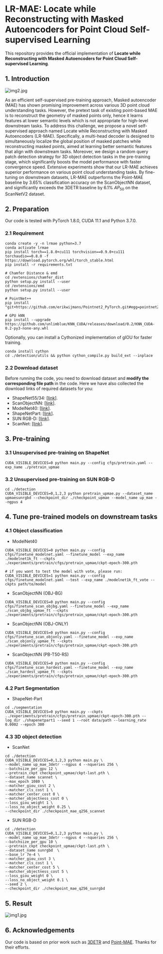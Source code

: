 # LR-MAE: Locate while Reconstructing with Masked Autoencoders for Point Cloud Self-supervised Learning

This repository provides the official implementation of **Locate while Reconstructing with Masked Autoencoders for Point Cloud Self-supervised Learning**.

## 1. Introduction
![img2.jpg](figure/model.jpg)

As an efficient self-supervised pre-training approach, Masked autoencoder (MAE) has shown promising improvement across various 3D point cloud understanding tasks. However, the pretext task of existing point-based MAE is to reconstruct the geometry of masked points only, hence it learns features at lower semantic levels which is not appropriate for high-level downstream tasks. To address this challenge, we propose a novel self-supervised approach named Locate while Reconstructing with Masked Autoencoders (LR-MAE). Specifically, a multi-head decoder is designed to simultaneously localize the global position of masked patches while reconstructing masked points, aimed at learning better semantic features that align with downstream tasks. Moreover, we design a random query patch detection strategy for 3D object detection tasks in the pre-training stage, which significantly boosts the model performance with faster convergence speed. Extensive experiments show that our LR-MAE achieves superior performance on various point cloud understanding tasks. By fine-tuning on downstream datasets, LR-MAE outperforms the Point-MAE baseline by 3.65% classification accuracy  on the ScanObjectNN dataset, and significantly exceeds the 3DETR baseline by 6.1\% $AP_{50}$ on the ScanNetV2 dataset.

## 2. Preparation
Our code is tested with PyTorch 1.8.0, CUDA 11.1 and Python 3.7.0. 
### 2.1 Requirement
```
conda create -y -n lrmae python=3.7
conda activate lrmae
pip install torch==1.8.0+cu111 torchvision==0.9.0+cu111 torchaudio==0.8.0 -f https://download.pytorch.org/whl/torch_stable.html
pip install -r requirements.txt

# Chamfer Distance & emd
cd /extensions/chamfer_dist
python setup.py install --user
cd /extensions/emd
python setup.py install --user

# PointNet++
pip install "git+https://github.com/erikwijmans/Pointnet2_PyTorch.git#egg=pointnet2_ops&subdirectory=pointnet2_ops_lib"

# GPU kNN
pip install --upgrade https://github.com/unlimblue/KNN_CUDA/releases/download/0.2/KNN_CUDA-0.2-py3-none-any.whl
```
Optionally, you can install a Cythonized implementation of gIOU for faster training.
```
conda install cython
cd ./detection/utils && python cython_compile.py build_ext --inplace
```

### 2.2 Download dataset
Before running the code, you need to download dataset and **modify the corresponding file path** in the code.
Here we have also collected the download links of required datasets for you:
- ShapeNet55/34: [[link](https://github.com/lulutang0608/Point-BERT/blob/49e2c7407d351ce8fe65764bbddd5d9c0e0a4c52/DATASET.md)].
- ScanObjectNN: [[link](https://hkust-vgd.github.io/scanobjectnn/)].
- ModelNet40: [[link](https://github.com/lulutang0608/Point-BERT/blob/49e2c7407d351ce8fe65764bbddd5d9c0e0a4c52/DATASET.md)].
- ShapeNetPart: [[link](https://shapenet.cs.stanford.edu/media/shapenetcore_partanno_segmentation_benchmark_v0_normal.zip)].
- SUN RGB-D: [[link]](https://github.com/facebookresearch/votenet/tree/main/sunrgbd).
- ScanNet: [[link]](https://github.com/facebookresearch/votenet/tree/main/scannet).

## 3. Pre-training
### 3.1 Unsupervised pre-training on ShapeNet
```
CUDA_VISIBLE_DEVICES=0 python main.py --config cfgs/pretrain.yaml --exp_name ./pretrain_upmae
```

### 3.2 Unsupervised pre-training on SUN RGB-D
```
cd ./detection
CUDA_VISIBLE_DEVICES=0,1,2,3 python pretrain_upmae.py --dataset_name upmaesunrgbd --checkpoint_dir ./checkpoint_upmae --model_name up_mae --ngpus 4
```
## 4. Tune pre-trained models on downstream tasks
### 4.1 Object classification
- ModelNet40
```
CUDA_VISIBLE_DEVICES=0 python main.py --config cfgs/finetune_modelnet.yaml --finetune_model --exp_name ./modelnet1k_ft --ckpts ./experiments/pretrain/cfgs/pretrain_upmae/ckpt-epoch-300.pth

# if you want to test the model with vote, please run:
CUDA_VISIBLE_DEVICES=1 python main.py --config cfgs/finetune_modelnet.yaml --test --exp_name ./modelnet1k_ft_vote --ckpts path/to/model
```
- ScanObjectNN (OBJ-BG)
```
CUDA_VISIBLE_DEVICES=0 python main.py --config cfgs/finetune_scan_objbg.yaml --finetune_model --exp_name ./scan_objbg_upmae_ft --ckpts ./experiments/pretrain/cfgs/pretrain_upmae/ckpt-epoch-300.pth
```
- ScanObjectNN (OBJ-ONLY)
```
CUDA_VISIBLE_DEVICES=0 python main.py --config cfgs/finetune_scan_objonly.yaml --finetune_model --exp_name ./scan_objonly_upmae_ft --ckpts ./experiments/pretrain/cfgs/pretrain_upmae/ckpt-epoch-300.pth
```
- ScanObjectNN (PB-T50-RS)
```
CUDA_VISIBLE_DEVICES=0 python main.py --config cfgs/finetune_scan_hardest.yaml --finetune_model --exp_name ./scan_hardest_upmae_ft --ckpts ./experiments/pretrain/cfgs/pretrain_upmae/ckpt-epoch-300.pth
```
### 4.2 Part Segmentation 
- ShapeNet-Part
```
cd ./segmentation
CUDA_VISIBLE_DEVICES=0 python main.py --ckpts ../experiments/pretrain/cfgs/pretrain_upmae/ckpt-epoch-300.pth --log_dir ./shapenetpart1 --seed 1 --root data/path --learning_rate 0.0002 --epoch 300
```
### 4.3 3D object detection
- ScanNet
```
cd ./detection
CUDA_VISIBLE_DEVICES=0,1,2,3 python main.py \
--model_name up_mae_3detr --ngpus 4 --nqueries 256 \
--batchsize_per_gpu 12 \
--pretrain_ckpt checkpoint_upmae/ckpt-last.pth \
--dataset_name scannet \
--max_epoch 1080 \
--matcher_giou_cost 2 \
--matcher_cls_cost 1 \
--matcher_center_cost 0 \
--matcher_objectness_cost 0 \
--loss_giou_weight 1 \
--loss_no_object_weight 0.25 \
--checkpoint_dir ./checkpoint_mae_q256_scannet
```
- SUN RGB-D
```
cd ./detection
CUDA_VISIBLE_DEVICES=0,1,2,3 python main.py \
--model_name up_mae_3detr --ngpus 4 --nqueries 256 \
--batchsize_per_gpu 10 \
--pretrain_ckpt checkpoint_upmae/ckpt-last.pth \
--dataset_name sunrgbd  \
--base_lr 7e-4 \
--matcher_giou_cost 3 \
--matcher_cls_cost 1 \
--matcher_center_cost 5 \
--matcher_objectness_cost 5 \
--loss_giou_weight 0 \
--loss_no_object_weight 0.1 \
--seed 2 \
--checkpoint_dir ./checkpoint_mae_q256_sunrgbd
```

## 5. Result
![img1.jpg](figure/result.jpg)


## 6. Acknowledgements
Our code is based on prior work such as [3DETR](https://github.com/facebookresearch/3detr) and [Point-MAE](https://github.com/Pang-Yatian/Point-MAE). Thanks for their efforts.

